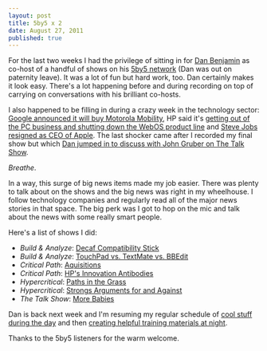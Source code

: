 ```yaml
---
layout: post
title: 5by5 x 2
date: August 27, 2011
published: true
--- 
```


For the last two weeks I had the privilege of sitting in for [Dan Benjamin](http://danbenjamin.com) as co-host of a handful of shows on his [5by5 network](http://5by5.tv) (Dan was out on paternity leave). It was a lot of fun but hard work, too. Dan certainly makes it look easy. There's a lot happening before and during recording on top of carrying on conversations with his brilliant co-hosts.

I also happened to be filling in during a crazy week in the technology sector: [Google announced it will buy Motorola Mobility](http://dealbook.nytimes.com/2011/08/15/google-to-buy-motorola-mobility/?scp=1&sq=google%20buys%20motorola&st=cse), HP said it's [getting out of the PC business and shutting down the WebOS product line](http://www.nytimes.com/2011/08/19/technology/hp-plans-big-shift-toward-business-customers.html?_r=1&scp=4&sq=HP&st=cse) and [Steve Jobs resigned as CEO of Apple](http://www.nytimes.com/2011/08/25/technology/jobs-stepping-down-as-chief-of-apple.html?scp=10&sq=steve%20jobs&st=cse). The last shocker came after I recorded my final show but which [Dan jumped in to discuss with John Gruber on The Talk Show](http://5by5.tv/talkshow/56).

_Breathe_. 

In a way, this surge of big news items made my job easier. There was plenty to talk about on the shows and the big news was right in my wheelhouse. I follow technology companies and regularly read all of the major news stories in that space. The big perk was I got to hop on the mic and talk about the news with some really smart people.

Here's a list of shows I did:

* _Build & Analyze_: [Decaf Compatibility Stick](http://5by5.tv/buildanalyze/38)
* _Build & Analyze_: [TouchPad vs. TextMate vs. BBEdit](http://5by5.tv/buildanalyze/39)
* _Critical Path_: [Aquisitions](http://5by5.tv/criticalpath/4)
* _Critical Path_: [HP's Innovation Antibodies](http://5by5.tv/criticalpath/5)
* _Hypercritical_: [Paths in the Grass](http://5by5.tv/hypercritical/30) 
* _Hypercritical_: [Strongs Arguments for and Against](http://5by5.tv/hypercritical/31)
* _The Talk Show_: [More Babies](http://5by5.tv/talkshow/55)

Dan is back next week and I'm resuming my regular schedule of [cool stuff during the day](http://happycog.com/) and then [creating helpful training materials at night](http://mijingo.com/).

Thanks to the 5by5 listeners for the warm welcome.